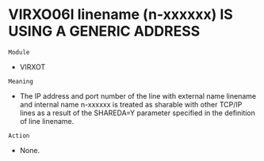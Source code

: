 # VIRXO06I linename (n-xxxxxx) IS USING A GENERIC ADDRESS

`Module`
- VIRXOT

`Meaning`
- The IP address and port number of the line with external name linename and internal name n-xxxxxx is treated as sharable with other TCP/IP lines as a result of the SHAREDA=Y parameter specified in the definition of line linename.

`Action`
- None.
